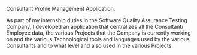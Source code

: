 Consultant Profile Management Application.

As part of my internship duties in the Software Quality Assurance Testing Company, I developed an application that centralizes all the Consultant/ Employee data, the various Projects that the Company is currently working on and the various Technological tools and languages used by the various Consultants and to what level and also used in the various Projects.


